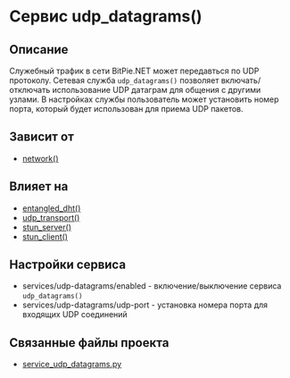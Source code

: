 # Сервис udp_datagrams()


## Описание
Служебный трафик в сети BitPie.NET может передавться по UDP протоколу.
Сетевая служба `udp_datagrams()` позволяет включать/отключать использование UDP датаграм для общения с другими узлами.
В настройках службы пользователь может установить номер порта, который будет использован для приема UDP пакетов.


## Зависит от
* [network()](services/service_network.md)


## Влияет на
* [entangled_dht()](services/service_entangled_dht.md)
* [udp_transport()](services/service_udp_transport.md)
* [stun_server()](services/service_stun_server.md)
* [stun_client()](services/service_stun_client.md)


## Настройки сервиса
* services/udp-datagrams/enabled - включение/выключение сервиса `udp_datagrams()`
* services/udp-datagrams/udp-port - установка номера порта для входящих UDP соединений


## Связанные файлы проекта
* [service_udp_datagrams.py](services/service_udp_datagrams.py)



